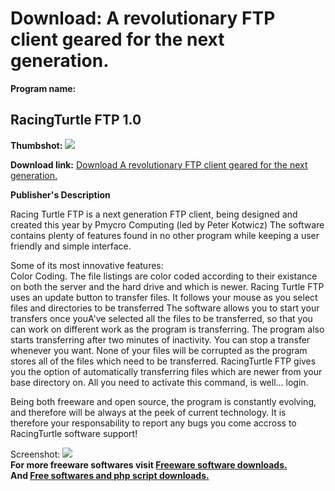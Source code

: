 # Download: A revolutionary FTP client geared for the next generation.

**Program name:**

## RacingTurtle FTP 1.0

  
**Thumbshot:** ![](http://www.freewarefiles.com/screenshot/racingturtleftp_md.gif)   
  
**Download link:** [Download A revolutionary FTP client geared for the next generation.](http://freesoftwares.boysofts.com/RacingTurtle-FTP_program_15547.html)  
  


**Publisher's Description**  
  


Racing Turtle FTP is a next generation FTP client, being designed and created this year by Pmycro Computing (led by Peter Kotwicz) The software contains plenty of features found in no other program while keeping a user friendly and simple interface. 

Some of its most innovative features:  
Color Coding. The file listings are color coded according to their existance on both the server and the hard drive and which is newer. Racing Turtle FTP uses an update button to transfer files. It follows your mouse as you select files and directories to be transferred The software allows you to start your transfers once youA've selected all the files to be transferred, so that you can work on different work as the program is transferring. The program also starts transferring after two minutes of inactivity. You can stop a transfer whenever you want. None of your files will be corrupted as the program stores all of the files which need to be transferred. RacingTurtle FTP gives you the option of automatically transferring files which are newer from your base directory on. All you need to activate this command, is well... login. 

Being both freeware and open source, the program is constantly evolving, and therefore will be always at the peek of current technology. It is therefore your responsability to report any bugs you come accross to RacingTurtle software support! 

  
  
Screenshot: ![](http://www.freewarefiles.com/screenshot/racingturtleftp.gif)   
**For more freeware softwares visit [Freeware software downloads.](http://freesoftwares.boysofts.com/)**   
**And [Free softwares and php script downloads.](http://www.boysofts.com/)**
